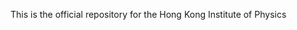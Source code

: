 This is the official repository for the Hong Kong Institute of Physics

<!---
hkphysics/hkphysics is a ✨ special ✨ repository because its `README.md` (this file) appears on your GitHub profile.
You can click the Preview link to take a look at your changes.
--->
